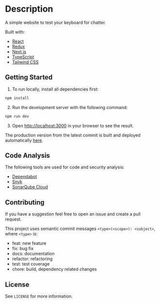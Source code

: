 # Description

A simple website to test your keyboard for chatter.

Built with:

* [React](https://reactjs.org/)
* [Redux](https://redux.js.org/)
* [Next.js](https://nextjs.org/)
* [TypeScript](https://www.typescriptlang.org/)
* [Tailwind CSS](https://tailwindcss.com/)

## Getting Started

1. To run locally, install all dependencies first:

```bash
npm install
```

2. Run the development server with the following command:

```bash
npm run dev
```

3. Open [http://localhost:3000](http://localhost:3000) in your browser to see the result.

The production version from the latest commit is built and deployed automatically [here](https://keyboard.dmitrijs.lv).

## Code Analysis

The following tools are used for code and security analysis:
- [Dependabot](/.github/dependabot.yml)
- [Snyk](https://app.snyk.io/)
- [SonarQube Cloud](https://sonarcloud.io/project/overview?id=dhmitry_keyboard-chatter-test)

## Contributing

If you have a suggestion feel free to open an issue and create a pull request.

This project uses semantic commit messages `<type>(<scope>): <subject>`, where `<type>` is:
- feat: new feature
- fix: bug fix
- docs: documentation
- refactor: refactoring
- test: test coverage
- chore: build, dependency related changes

## License

See `LICENSE` for more information.
